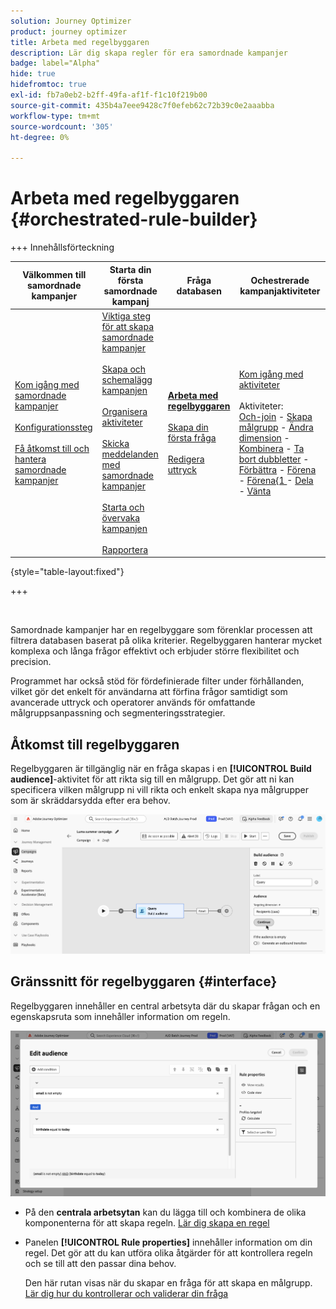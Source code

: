 ```yaml
---
solution: Journey Optimizer
product: journey optimizer
title: Arbeta med regelbyggaren
description: Lär dig skapa regler för era samordnade kampanjer
badge: label="Alpha"
hide: true
hidefromtoc: true
exl-id: fb7a0eb2-b2ff-49fa-af1f-f1c10f219b00
source-git-commit: 435b4a7eee9428c7f0efeb62c72b39c0e2aaabba
workflow-type: tm+mt
source-wordcount: '305'
ht-degree: 0%

---
```



# Arbeta med regelbyggaren {#orchestrated-rule-builder}

+++ Innehållsförteckning

| Välkommen till samordnade kampanjer | Starta din första samordnade kampanj | Fråga databasen | Ochestrerade kampanjaktiviteter |
|---|---|---|---|
| [Kom igång med samordnade kampanjer](gs-orchestrated-campaigns.md)<br/><br/>[Konfigurationssteg](configuration-steps.md)<br/><br/>[Få åtkomst till och hantera samordnade kampanjer](access-manage-orchestrated-campaigns.md) | [Viktiga steg för att skapa samordnade kampanjer](gs-campaign-creation.md)<br/><br/>[Skapa och schemalägg kampanjen](create-orchestrated-campaign.md)<br/><br/>[Organisera aktiviteter](orchestrate-activities.md)<br/><br/>[Skicka meddelanden med samordnade kampanjer](send-messages.md)<br/><br/>[Starta och övervaka kampanjen](start-monitor-campaigns.md)<br/><br/>[Rapportera](reporting-campaigns.md) | <b>[Arbeta med regelbyggaren](orchestrated-rule-builder.md)</b><br/><br/>[Skapa din första fråga](build-query.md)<br/><br/>[Redigera uttryck](edit-expressions.md) | [Kom igång med aktiviteter](activities/about-activities.md)<br/><br/>Aktiviteter:<br/>[Och-join](activities/and-join.md) - [Skapa målgrupp](activities/build-audience.md) - [Ändra dimension](activities/change-dimension.md) - [Kombinera](activities/combine.md) - [Ta bort dubbletter](activities/deduplication.md) - [Förbättra](activities/enrichment.md) - [Förena](activities/fork.md) - [Förena&lbrace;1 ](activities/reconciliation.md) - [Dela](activities/split.md) - [Vänta](activities/wait.md) |

{style="table-layout:fixed"}

+++

<br/>

Samordnade kampanjer har en regelbyggare som förenklar processen att filtrera databasen baserat på olika kriterier. Regelbyggaren hanterar mycket komplexa och långa frågor effektivt och erbjuder större flexibilitet och precision.

Programmet har också stöd för fördefinierade filter under förhållanden, vilket gör det enkelt för användarna att förfina frågor samtidigt som avancerade uttryck och operatorer används för omfattande målgruppsanpassning och segmenteringsstrategier.

## Åtkomst till regelbyggaren

Regelbyggaren är tillgänglig när en fråga skapas i en **[!UICONTROL Build audience]**-aktivitet för att rikta sig till en målgrupp. Det gör att ni kan specificera vilken målgrupp ni vill rikta och enkelt skapa nya målgrupper som är skräddarsydda efter era behov.

![bild som visar en målgruppsaktivitet för bygge](assets/rule-builder-query.png)

## Gränssnitt för regelbyggaren {#interface}

Regelbyggaren innehåller en central arbetsyta där du skapar frågan och en egenskapsruta som innehåller information om regeln.

![Bild som visar gränssnittet för regelbyggaren](assets/rule-builder-interface.png)

* På den **centrala arbetsytan** kan du lägga till och kombinera de olika komponenterna för att skapa regeln. [Lär dig skapa en regel](../orchestrated/build-query.md)

* Panelen **[!UICONTROL Rule properties]** innehåller information om din regel. Det gör att du kan utföra olika åtgärder för att kontrollera regeln och se till att den passar dina behov.

  Den här rutan visas när du skapar en fråga för att skapa en målgrupp. [Lär dig hur du kontrollerar och validerar din fråga](build-query.md#check-and-validate-your-query)
